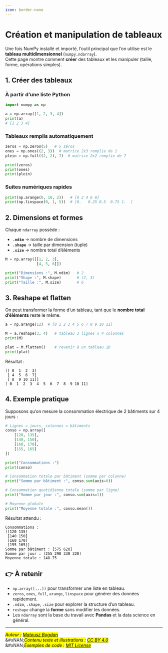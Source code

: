 ```yaml
---
icon: border-none
---
```


# Création et manipulation de tableaux

Une fois NumPy installé et importé, l’outil principal que l’on utilise est le **tableau multidimensionnel** (`numpy.ndarray`).\
Cette page montre comment **créer** des tableaux et les manipuler (taille, forme, opérations simples).

## 1. Créer des tableaux

### À partir d’une liste Python

```python
import numpy as np

a = np.array([1, 2, 3, 4])
print(a)
# [1 2 3 4]
```

### Tableaux remplis automatiquement

```python
zeros = np.zeros(5)   # 5 zéros
ones = np.ones((2, 3))  # matrice 2x3 remplie de 1
plein = np.full((2, 2), 7)  # matrice 2x2 remplie de 7

print(zeros)
print(ones)
print(plein)
```

### Suites numériques rapides

```python
print(np.arange(0, 10, 2))   # [0 2 4 6 8]
print(np.linspace(0, 1, 5))  # [0.   0.25 0.5  0.75 1.  ]
```

## 2. Dimensions et formes

Chaque `ndarray` possède :

* **`.ndim`** → nombre de dimensions
* **`.shape`** → taille par dimension (tuple)
* **`.size`** → nombre total d’éléments

```python
M = np.array([[1, 2, 3],
              [4, 5, 6]])

print("Dimensions :", M.ndim)   # 2
print("Shape :", M.shape)       # (2, 3)
print("Taille :", M.size)       # 6
```

## 3. Reshape et flatten

On peut transformer la forme d’un tableau, tant que le **nombre total d’éléments** reste le même.

```python
a = np.arange(12)  # [0 1 2 3 4 5 6 7 8 9 10 11]

M = a.reshape(3, 4)   # tableau 3 lignes x 4 colonnes
print(M)

plat = M.flatten()    # revenir à un tableau 1D
print(plat)
```

Résultat :

```
[[ 0  1  2  3]
 [ 4  5  6  7]
 [ 8  9 10 11]]
[ 0  1  2  3  4  5  6  7  8  9 10 11]
```

## 4. Exemple pratique

Supposons qu’on mesure la consommation électrique de 2 bâtiments sur 4 jours :

```python
# Lignes = jours, colonnes = bâtiments
conso = np.array([
    [120, 135],
    [140, 150],
    [160, 170],
    [155, 165]
])

print("Consommations :")
print(conso)

# Consommation totale par bâtiment (somme par colonne)
print("Somme par bâtiment :", conso.sum(axis=0))

# Consommation quotidienne totale (somme par ligne)
print("Somme par jour :", conso.sum(axis=1))

# Moyenne globale
print("Moyenne totale :", conso.mean())
```

Résultat attendu :

```
Consommations :
[[120 135]
 [140 150]
 [160 170]
 [155 165]]
Somme par bâtiment : [575 620]
Somme par jour : [255 290 330 320]
Moyenne totale : 148.75
```

## 👉 **À retenir**

* `np.array([...])` pour transformer une liste en tableau.
* `zeros`, `ones`, `full`, `arange`, `linspace` pour générer des données rapidement.
* `.ndim`, `.shape`, `.size` pour explorer la structure d’un tableau.
* `reshape` change la **forme** sans modifier les données.
* Les `ndarray` sont la base du travail avec **Pandas** et la data science en général.

***

_<mark style="color:$info;">Auteur :</mark>_ [_<mark style="color:$info;">Mateusz Bogdan</mark>_](https://matbog.github.io/)\
&#xNAN;_<mark style="color:$info;">Contenu texte et illustrations :</mark>_ [_<mark style="color:$info;">CC BY 4.0</mark>_](https://creativecommons.org/licenses/by/4.0/)\
&#xNAN;_<mark style="color:$info;">Exemples de code :</mark>_ [_<mark style="color:$info;">MIT License</mark>_](https://opensource.org/licenses/MIT)
